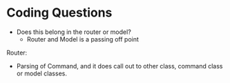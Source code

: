 # Coding Questions

- Does this belong in the router or model?
  - Router and Model is a passing off point

Router:

- Parsing of Command, and it does call out to other class, command class or
  model classes.

